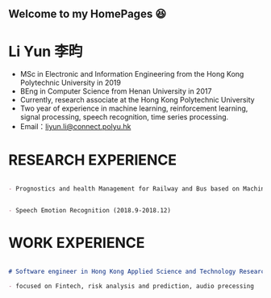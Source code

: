 ## Welcome to my HomePages :laughing:


# Li Yun 李昀

- MSc in Electronic and Information Engineering from the Hong Kong Polytechnic University in 2019
- BEng in Computer Science from Henan University in 2017
- Currently, research associate at the Hong Kong Polytechnic University
- Two year of experience in machine learning, reinforcement learning, signal processing, speech recognition, time series processing.
- Email：liyun.li@connect.polyu.hk


# RESEARCH EXPERIENCE
```markdown
                              
- Prognostics and health Management for Railway and Bus based on Machine Learning,Anomalies detection and Reamaing useful life prediction supervised by Prof Edward Chung (2020.12-)


- Speech Emotion Recognition (2018.9-2018.12)

```
# WORK EXPERIENCE
```markdown

# Software engineer in Hong Kong Applied Science and Technology Research Institute Company Limited (ASTRI)      

- focused on Fintech, risk analysis and prediction, audio precessing


```



